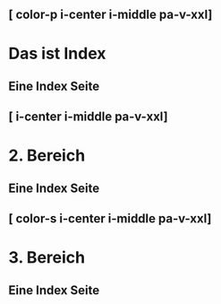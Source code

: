 [ color-p i-center i-middle pa-v-xxl]
---
# Das ist Index
Eine Index Seite
---

[ i-center i-middle pa-v-xxl]
---
# 2. Bereich
Eine Index Seite
---

[ color-s i-center i-middle pa-v-xxl]
---
# 3. Bereich
Eine Index Seite
---

